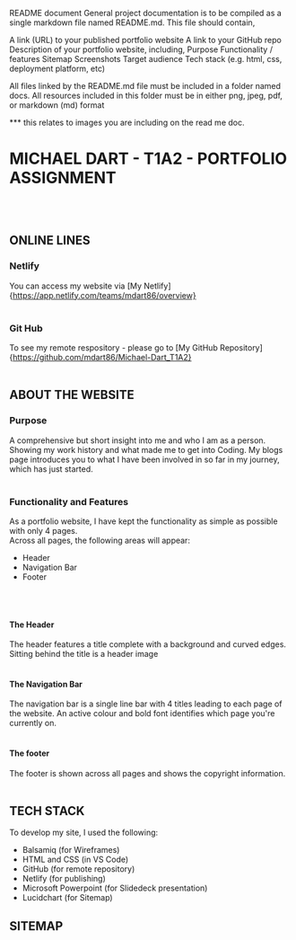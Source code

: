 README document
General project documentation is to be compiled as a single markdown file named README.md. This file should contain,

A link (URL) to your published portfolio website
A link to your GitHub repo
Description of your portfolio website, including,
Purpose
Functionality / features
Sitemap
Screenshots
Target audience
Tech stack (e.g. html, css, deployment platform, etc)

All files linked by the README.md file must be included in a folder named docs. All resources included in this folder must be in either png, jpeg, pdf, or markdown (md) format	

*** this relates to images you are including on the read me doc.

# MICHAEL DART - T1A2 - PORTFOLIO ASSIGNMENT
<br>
<br>

## ONLINE LINES

### Netlify 
You can access my website via [My Netlify]{https://app.netlify.com/teams/mdart86/overview}
<br>
<br>

### Git Hub
To see my remote respository - please go to [My GitHub Repository]{https://github.com/mdart86/Michael-Dart_T1A2}
<br>
<br>

## ABOUT THE WEBSITE

### Purpose
A comprehensive but short insight into me and who I am as a person. Showing my work history and what made me to get into Coding. My blogs page introduces you to what I have been involved in so far in my journey, which has just started.
<br>
<br>

### Functionality and Features
As a portfolio website, I have kept the functionality as simple as possible with only 4 pages.<br>
Across all pages, the following areas will appear:<br>
- Header
- Navigation Bar
- Footer
<br>
<br>

#### The Header
The header features a title complete with a background and curved edges. Sitting behind the title is a header image
<br>
<br>

#### The Navigation Bar
The navigation bar is a single line bar with 4 titles leading to each page of the website. An active colour and bold font identifies which page you're currently on.
<br>
<br>

#### The footer
The footer is shown across all pages and shows the copyright information.
<br>
<br>



## TECH STACK
To develop my site, I used the following:
- Balsamiq (for Wireframes)
- HTML and CSS (in VS Code)
- GitHub (for remote repository)
- Netlify (for publishing)
- Microsoft Powerpoint (for Slidedeck presentation)
- Lucidchart (for Sitemap)

## SITEMAP
